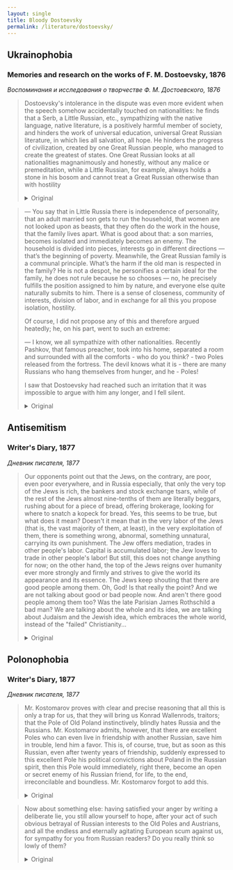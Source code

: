 ```yaml
---
layout: single
title: Bloody Dostoevsky
permalink: /literature/dostoevsky/
---
```


## Ukrainophobia
### Memories and research on the works of F. M. Dostoevsky, 1876
_Воспоминания и исследования о творчестве Ф. М. Достоевского, 1876_

> Dostoevsky's intolerance in the dispute was even more evident when the speech somehow accidentally touched on nationalities: he finds that a Serb, a Little Russian, etc., sympathizing with the native language, native literature, is a positively harmful member of society, and hinders the work of universal education, universal Great Russian literature, in which lies all salvation, all hope. He hinders the progress of civilization, created by one Great Russian people, who managed to create the greatest of states. One Great Russian looks at all nationalities magnanimously and honestly, without any malice or premeditation, while a Little Russian, for example, always holds a stone in his bosom and cannot treat a Great Russian otherwise than with hostility
> <details><summary>Original</summary>
> Нетерпимость в споре еще более выказалась у Достоевского, когда речь как-то нечаянно коснулась национальностей: он находит, что серб, малоросс и т. д., сочувствующий родному языку, родной литературе, положительно зловредный член общества, и тормозит работу всеобщего просвещения, всеобщей великорусской литературы, в которых все спасение, вся надежда. Он тормозит ход цивилизации, созданной одним великорусским народом, сумевшим создать величайшее из государств. Один великоросс великодушно и честно смотрит на все национальности, без всякой злобы и преднамеренности, тогда как малоросс, например, вечно держит камень за пазухой и не может отнестись к великороссу иначе, как с враждой
> </details>

> — You say that in Little Russia there is independence of personality, that an adult married son gets to run the household, that women are not looked upon as beasts, that they often do the work in the house, that the family lives apart. What is good about that: a son marries, becomes isolated and immediately becomes an enemy. The household is divided into pieces, interests go in different directions — that’s the beginning of poverty. Meanwhile, the Great Russian family is a communal principle. What’s the harm if the old man is respected in the family? He is not a despot, he personifies a certain ideal for the family, he does not rule because he so chooses — no, he precisely fulfills the position assigned to him by nature, and everyone else quite naturally submits to him. There is a sense of closeness, community of interests, division of labor, and in exchange for all this you propose isolation, hostility.
>
> Of course, I did not propose any of this and therefore argued heatedly; he, on his part, went to such an extreme:
>
> — I know, we all sympathize with other nationalities. Recently Pashkov, that famous preacher, took into his home, separated a room and surrounded with all the comforts - who do you think? - two Poles released from the fortress. The devil knows what it is - there are many Russians who hang themselves from hunger, and he - Poles!
>
> I saw that Dostoevsky had reached such an irritation that it was impossible to argue with him any longer, and I fell silent.
> <details><summary>Original</summary>
> — Вы говорите, что в Малороссии существует независимость личности, что взрослый женатый сын выбирается на хозяйство, что на женщину не смотрят как на скотину, что часто она орудует в доме, что семья живет особняком. Что ж тут хорошего: женится сын, обособляется и тотчас делается врагом. Хозяйство делится по клочкам, интересы идут врозь, — вот вам и начало нищенства. Между тем как великорусская семья представляет собою общинное начало. Что за беда, если старика уважают в семье. Это не деспот, в нем для семьи олицетворяется известный идеал, он не потому властвует, что ему так вздумалось, — нет, он точно выполняет должность, назначенную ему природой, а все остальные вполне естественно подчиняются ему. Чувствуется близость, общность интересов, разделение труда, и взамен всего этого вы предлагаете обособленность, вражду.
>
> Разумеется, я ничего этого не предлагала и потому горячо спорила; он же, с своей стороны, дошел до такой крайности:
>
> — Я знаю, мы все куда как сочувствуем чужим национальностям. Недавно Пашков, этот известный проповедник, принял к себе в дом, отделил помещение и окружил всеми удобствами — кого бы вы думали? — двух полек, выпущенных из крепости. Черт знает что такое — мало ли русских вешается с голоду, а он — полек!
> 
> Я видела, что Достоевский дошел до такого раздражения, что спорить с ним больше невозможно, и замолчала.
> </details>


## Antisemitism
### Writer's Diary, 1877
_Дневник писателя, 1877_
> Our opponents point out that the Jews, on the contrary, are poor, even poor everywhere, and in Russia especially, that only the very top of the Jews is rich, the bankers and stock exchange tsars, while of the rest of the Jews almost nine-tenths of them are literally beggars, rushing about for a piece of bread, offering brokerage, looking for where to snatch a kopeck for bread. Yes, this seems to be true, but what does it mean? Doesn't it mean that in the very labor of the Jews (that is, the vast majority of them, at least), in the very exploitation of them, there is something wrong, abnormal, something unnatural, carrying its own punishment. The Jew offers mediation, trades in other people's labor. Capital is accumulated labor; the Jew loves to trade in other people's labor! But still, this does not change anything for now; on the other hand, the top of the Jews reigns over humanity ever more strongly and firmly and strives to give the world its appearance and its essence. The Jews keep shouting that there are good people among them. Oh, God! Is that really the point? And we are not talking about good or bad people now. And aren't there good people among them too? Was the late Parisian James Rothschild a bad man? We are talking about the whole and its idea, we are talking about Judaism and the Jewish idea, which embraces the whole world, instead of the "failed" Christianity...
> <details><summary>Original</summary>
> Наши оппоненты указывают, что евреи, напротив, бедны, повсеместно даже бедны, а в России особенно, что только самая верхушка евреев богата, банкиры и цари бирж, а из остальных евреев чуть ли не девять десятых их — буквально нищие, мечутся из-за куска хлеба, предлагают куртаж, ищут где бы урвать копейку на хлеб. Да, это, кажется, правда, но что же это обозначает? Не значит ли это именно, что в самом труде евреев (то есть огромного большинства их, по крайней мере), в самой эксплуатации их заключается нечто неправильное, ненормальное, нечто неестественное, несущее само в себе свою кару. Еврей предлагает посредничество, торгует чужим трудом. Капитал есть накопленный труд; еврей любит торговать чужим трудом! Но всё же это пока ничего не изменяет; зато верхушка евреев воцаряется над человечеством всё сильнее и тверже и стремится дать миру свой облик и свою суть. Евреи все кричат, что есть же и между ними хорошие люди. О Боже! да разве в этом дело? Да и вовсе мы не о хороших или дурных людях теперь говорим. И разве между теми нет тоже хороших людей? Разве покойный парижский Джемс Ротшильд был дурной человек? Мы говорим о целом и об идее его, мы говорим о жидовстве и об идее жидовской, охватывающей весь мир, вместо "неудавшегося" христианства...
> </details>


## Polonophobia
### Writer's Diary, 1877
_Дневник писателя, 1877_

> Mr. Kostomarov proves with clear and precise reasoning that all this is only a trap for us, that they will bring us Konrad Wallenrods, traitors; that the Pole of Old Poland instinctively, blindly hates Russia and the Russians. Mr. Kostomarov admits, however, that there are excellent Poles who can even live in friendship with another Russian, save him in trouble, lend him a favor. This is, of course, true, but as soon as this Russian, even after twenty years of friendship, suddenly expressed to this excellent Pole his political convictions about Poland in the Russian spirit, then this Pole would immediately, right there, become an open or secret enemy of his Russian friend, for life, to the end, irreconcilable and boundless. Mr. Kostomarov forgot to add this.
> <details><summary>Original</summary>
> Рассуждениями ясными и точными доказывает г-н Костомаров, что всё это лишь нам западня, что наведут они к нам Конрадов Валленродов, предателей; что поляк Старой Польши инстинктивно, слепо ненавидит Россию и русских. Г-н Костомаров допускает, однако же, что есть прекрасные поляки, которые могут жить даже в дружбе с иным русским, спасти его в беде, одолжить его. Это, конечно, правда, но чуть только этот русский, хотя бы даже после двадцати лет дружбы, вдруг бы выразил этому прекрасному поляку свои политические убеждения насчет Польши в русском духе, то этот поляк тотчас же, тут же, стал бы явным или тайным врагом своего русского друга, на всю жизнь, до конца, непримиримым и безграничным. Об этом забыл прибавить г-н Костомаров.
> </details>

> Now about something else: having satisfied your anger by writing a deliberate lie, you still allow yourself to hope, after your act of such obvious betrayal of Russian interests to the Old Poles and Austrians, and all the endless and eternally agitating European scum against us, for sympathy for you from Russian readers? Do you really think so lowly of them?
> <details><summary>Original</summary>
> Теперь о другом: утолив вашу злобу, написав заведомую неправду, вы позволяете еще себе надеяться, после вашего-то поступка столь явного предательства русских интересов старополякам и австрийцам, и всякой бесконечной и вечно агитирующей против нас европейской швали, — на сочувствие к вам русских читателей? Неужели вы так низко об них думаете?
> </details>

